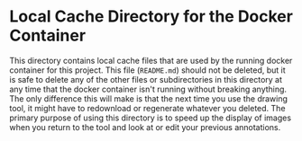 # Local Cache Directory for the Docker Container

This directory contains local cache files that are used by the running docker
container for this project. This file (`README.md`) should not be deleted, but
it is safe to delete any of the other files or subdirectories in this directory
at any time that the docker container isn't running without breaking
anything. The only difference this will make is that the next time you use the
drawing tool, it might have to redownload or regenerate whatever you
deleted. The primary purpose of using this directory is to speed up the display
of images when you return to the tool and look at or edit your previous
annotations.

